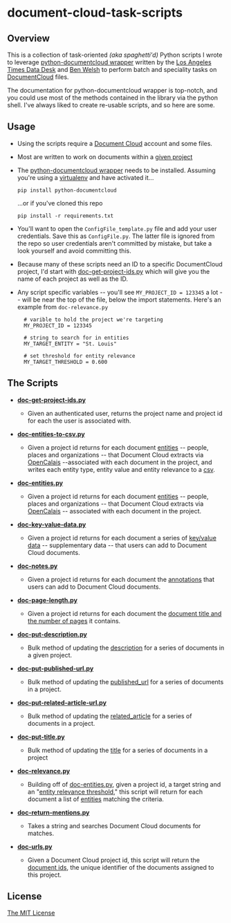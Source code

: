 document-cloud-task-scripts
===========================

## Overview

This is a collection of task-oriented *(aka spaghetti'd)* Python scripts I wrote to leverage [python-documentcloud wrapper](https://github.com/datadesk/python-documentcloud) written by the [Los Angeles Times Data Desk](https://github.com/datadesk) and [Ben Welsh](https://github.com/palewire) to perform batch and speciality tasks on [DocumentCloud](https://www.documentcloud.org/) files.

The documentation for python-documentcloud wrapper is top-notch, and you could use most of the methods contained in the library via the python shell. I've always liked to create re-usable scripts, and so here are some.

## Usage

* Using the scripts require a [Document Cloud](https://www.documentcloud.org/home) account and some files.
* Most are written to work on documents within a [given project](https://www.documentcloud.org/help/collaboration)
* The [python-documentcloud wrapper](https://github.com/datadesk/python-documentcloud) needs to be installed. Assuming you're using a [virtualenv](http://virtualenv.readthedocs.org/en/latest/) and have activated it...

    ```pip install python-documentcloud```

    ...or if you've cloned this repo

    ```pip install -r requirements.txt```

* You'll want to open the ```ConfigFile_template.py``` file and add your user credentials. Save this as ```ConfigFile.py```. The latter file is ignored from the repo so user credentials aren't committed by mistake, but take a look yourself and avoid committing this.

* Because many of these scripts need an ID to a specific DocumentCloud project, I'd start with [doc-get-project-ids.py](https://github.com/chrislkeller/document-cloud-task-scripts/blob/master/doc-get-project-ids.py) which will give you the name of each project as well as the ID.

* Any script specific variables -- you'll see ```MY_PROJECT_ID = 123345``` a lot -- will be near the top of the file, below the import statements. Here's an example from ```doc-relevance.py```

        # varible to hold the project we're targeting
        MY_PROJECT_ID = 123345

        # string to search for in entities
        MY_TARGET_ENTITY = "St. Louis"

        # set threshold for entity relevance
        MY_TARGET_THRESHOLD = 0.600

## The Scripts
* **[doc-get-project-ids.py](https://github.com/chrislkeller/document-cloud-task-scripts/blob/master/doc-get-project-ids.py)**
    * Given an authenticated user, returns the project name and project id for each the user is associated with.

* **[doc-entities-to-csv.py](https://github.com/chrislkeller/document-cloud-task-scripts/blob/master/doc-entities-to-csv.py)**
    * Given a project id returns for each document [entities](http://datadesk.github.com/python-documentcloud/otherdata.html#entities) -- people, places and organizations -- that Document Cloud extracts via [OpenCalais](http://www.opencalais.com/) --associated with each document in the project, and writes each entity type, entity value and entity relevance to a [csv](https://github.com/chrislkeller/document-cloud-task-scripts/blob/master/data-output/doc-entities-to.csv).

* **[doc-entities.py](https://github.com/chrislkeller/document-cloud-task-scripts/blob/master/doc-entities.py)**
    * Given a project id returns for each document [entities](http://datadesk.github.com/python-documentcloud/otherdata.html#entities) -- people, places and organizations -- that Document Cloud extracts via [OpenCalais](http://www.opencalais.com/) -- associated with each document in the project.

* **[doc-key-value-data.py](https://github.com/chrislkeller/document-cloud-task-scripts/blob/master/doc-key-value-data.py)**
    * Given a project id returns for each document a series of [key/value data](http://datadesk.github.com/python-documentcloud/documents.html#document_obj.data) -- supplementary data -- that users can add to Document Cloud documents.

* **[doc-notes.py](https://github.com/chrislkeller/document-cloud-task-scripts/blob/master/doc-notes.py)**
    * Given a project id returns for each document the [annotations](http://datadesk.github.com/python-documentcloud/documents.html#document_obj.annotations) that users can add to Document Cloud documents.

* **[doc-page-length.py](https://github.com/chrislkeller/document-cloud-task-scripts/blob/master/doc-page-length.py)**
    * Given a project id returns for each document the [document title and the number of pages](https://github.com/chrislkeller/document-cloud-task-scripts/blob/master/data-output/doc-page-length.csv) it contains.

* **[doc-put-description.py](https://github.com/chrislkeller/document-cloud-task-scripts/blob/master/doc-put-description.py)**
    * Bulk method of updating the [description](http://datadesk.github.com/python-documentcloud/documents.html#document_obj.description) for a series of documents in a given project.

* **[doc-put-published-url.py](https://github.com/chrislkeller/document-cloud-task-scripts/blob/master/doc-put-published-url.py)**
    * Bulk method of updating the [published_url](http://datadesk.github.com/python-documentcloud/documents.html#document_obj.published_url) for a series of documents in a project.

* **[doc-put-related-article-url.py](https://github.com/chrislkeller/document-cloud-task-scripts/blob/master/doc-put-related-article-url.py)**
    * Bulk method of updating the [related_article](http://datadesk.github.com/python-documentcloud/documents.html#document_obj.related_article) for a series of documents in a project.

* **[doc-put-title.py](https://github.com/chrislkeller/document-cloud-task-scripts/blob/master/doc-put-title.py)**
    * Bulk method of updating the [title](http://datadesk.github.com/python-documentcloud/documents.html#document_obj.title) for a series of documents in a project

* **[doc-relevance.py](https://github.com/chrislkeller/document-cloud-task-scripts/blob/master/doc-relevance.py)**
    * Building off of [doc-entities.py](https://github.com/chrislkeller/document-cloud-task-scripts/blob/master/doc-entities.py), given a project id, a target string and an "[entity relevance threshold](http://datadesk.github.com/python-documentcloud/otherdata.html#location_obj.revelance)," this script will return for each document a list of [entities](http://datadesk.github.com/python-documentcloud/otherdata.html#entities) matching the criteria.

* **[doc-return-mentions.py](https://github.com/chrislkeller/document-cloud-task-scripts/blob/master/doc-return-mentions.py)**
    * Takes a string and searches Document Cloud documents for matches.

* **[doc-urls.py](https://github.com/chrislkeller/document-cloud-task-scripts/blob/master/doc-urls.py)**
    * Given a Document Cloud project id, this script will return the [document ids](http://datadesk.github.com/python-documentcloud/projects.html#project_obj.document_ids), the unique identifier of the documents assigned to this project.

<!--(

## Links & Resources

- [Blog Post](X)
- [Repo](X)
- [Demo](X)

)-->

## License

[The MIT License](http://opensource.org/licenses/MIT)